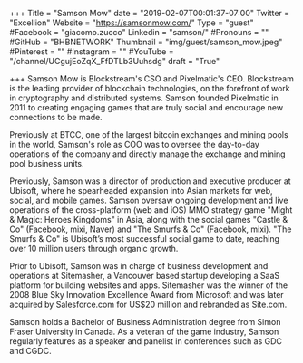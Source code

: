 +++
Title = "Samson Mow"
date = "2019-02-07T00:01:37-07:00"
Twitter = "Excellion"
Website = "https://samsonmow.com/"
Type = "guest"
#Facebook = "giacomo.zucco"
Linkedin = "samson/"
#Pronouns = ""
#GitHub = "BHBNETWORK"
Thumbnail = "img/guest/samson_mow.jpeg"
#Pinterest = ""
#Instagram = ""
#YouTube = "/channel/UCgujEoZqX_FfDTLb3Uuhsdg"
draft = "True"

+++
Samson Mow is Blockstream's CSO and Pixelmatic's CEO. Blockstream is the leading provider of blockchain technologies, on the forefront of work in cryptography and distributed systems. Samson founded Pixelmatic in 2011 to creating engaging games that are truly social and encourage new connections to be made.

Previously at BTCC, one of the largest bitcoin exchanges and mining pools in the world, Samson's role as COO was to oversee the day-to-day operations of the company and directly manage the exchange and mining pool business units. 

Previously, Samson was a director of production and executive producer at Ubisoft, where he spearheaded expansion into Asian markets for web, social, and mobile games. Samson oversaw ongoing development and live operations of the cross-platform (web and iOS) MMO strategy game "Might & Magic: Heroes Kingdoms" in Asia, along with the social games "Castle & Co" (Facebook, mixi, Naver) and "The Smurfs & Co" (Facebook, mixi). "The Smurfs & Co" is Ubisoft’s most successful social game to date, reaching over 10 million users through organic growth. 

Prior to Ubisoft, Samson was in charge of business development and operations at Sitemasher, a Vancouver based startup developing a SaaS platform for building websites and apps. Sitemasher was the winner of the 2008 Blue Sky Innovation Excellence Award from Microsoft and was later acquired by Salesforce.com for US$20 million and rebranded as Site.com.

Samson holds a Bachelor of Business Administration degree from Simon Fraser University in Canada. As a veteran of the game industry, Samson regularly features as a speaker and panelist in conferences such as GDC and CGDC.
